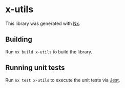 # x-utils

This library was generated with [Nx](https://nx.dev).

## Building

Run `nx build x-utils` to build the library.

## Running unit tests

Run `nx test x-utils` to execute the unit tests via [Jest](https://jestjs.io).
